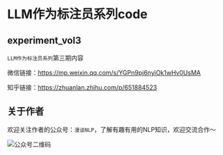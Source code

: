 # LLM作为标注员系列code

## experiment_vol3

`LLM作为标注员系列`第三期内容

微信链接：https://mp.weixin.qq.com/s/YGPn9pj6nyiOk1wHv0UsMA

知乎链接：https://zhuanlan.zhihu.com/p/651884523

## 关于作者

欢迎关注作者的公众号：`漫谈NLP`，了解有趣有用的NLP知识，欢迎交流合作～

![公众号二维码](https://github.com/duanyu/LLM_annotator/assets/3396200/cad2036f-3a15-4060-b3b9-6b61cb10e7e0)
